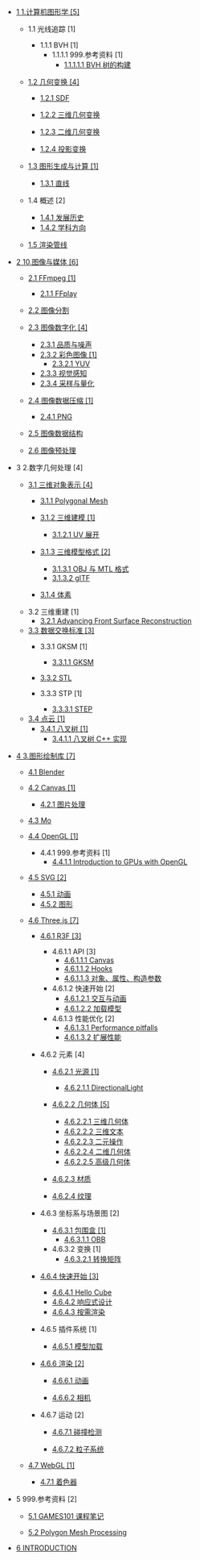   - [1 1.计算机图形学 [5]](/1.计算机图形学/README.md)
    - 1.1 光线追踪 [1]
      - 1.1.1 BVH [1]
        - 1.1.1.1 999.参考资料 [1]
          - [1.1.1.1.1 BVH 树的构建](/1.计算机图形学/光线追踪/BVH/999.参考资料/2020-BVH%20树的构建.md)
    - [1.2 几何变换 [4]](/1.计算机图形学/几何变换/README.md)
      - [1.2.1 SDF](/1.计算机图形学/几何变换/SDF/README.md)
        
      - [1.2.2 三维几何变换](/1.计算机图形学/几何变换/三维几何变换/README.md)
        
      - [1.2.3 二维几何变换](/1.计算机图形学/几何变换/二维几何变换/README.md)
        
      - [1.2.4 投影变换](/1.计算机图形学/几何变换/投影变换/README.md)
        
    - [1.3 图形生成与计算 [1]](/1.计算机图形学/图形生成与计算/README.md)
      - [1.3.1 直线](/1.计算机图形学/图形生成与计算/直线.md)
    - 1.4 概述 [2]
      - [1.4.1 发展历史](/1.计算机图形学/概述/发展历史.md)
      - [1.4.2 学科方向](/1.计算机图形学/概述/学科方向.md)
    - [1.5 渲染管线](/1.计算机图形学/渲染管线/README.md)
      
  - [2 10.图像与媒体 [6]](/10.图像与媒体/README.md)
    - [2.1 FFmpeg [1]](/10.图像与媒体/FFmpeg/README.md)
      - [2.1.1 FFplay](/10.图像与媒体/FFmpeg/FFplay.md)
    - [2.2 图像分割](/10.图像与媒体/图像分割/README.md)
      
    - [2.3 图像数字化 [4]](/10.图像与媒体/图像数字化/README.md)
      - [2.3.1 品质与噪声](/10.图像与媒体/图像数字化/品质与噪声.md)
      - [2.3.2 彩色图像 [1]](/10.图像与媒体/图像数字化/彩色图像/README.md)
        - [2.3.2.1 YUV](/10.图像与媒体/图像数字化/彩色图像/YUV.md)
      - [2.3.3 视觉感知](/10.图像与媒体/图像数字化/视觉感知.md)
      - [2.3.4 采样与量化](/10.图像与媒体/图像数字化/采样与量化.md)
    - [2.4 图像数据压缩 [1]](/10.图像与媒体/图像数据压缩/README.md)
      - [2.4.1 PNG](/10.图像与媒体/图像数据压缩/PNG.md)
    - [2.5 图像数据结构](/10.图像与媒体/图像数据结构/README.md)
      
    - [2.6 图像预处理](/10.图像与媒体/图像预处理/README.md)
      
  - 3 2.数字几何处理 [4]
    - [3.1 三维对象表示 [4]](/2.数字几何处理/三维对象表示/README.md)
      - [3.1.1 Polygonal Mesh](/2.数字几何处理/三维对象表示/Polygonal%20Mesh/README.md)
        
      - [3.1.2 三维建模 [1]](/2.数字几何处理/三维对象表示/三维建模/README.md)
        - [3.1.2.1 UV 展开](/2.数字几何处理/三维对象表示/三维建模/UV%20展开.md)
      - [3.1.3 三维模型格式 [2]](/2.数字几何处理/三维对象表示/三维模型格式/README.md)
        - [3.1.3.1 OBJ 与 MTL 格式](/2.数字几何处理/三维对象表示/三维模型格式/OBJ%20与%20MTL%20格式.md)
        - [3.1.3.2 gITF](/2.数字几何处理/三维对象表示/三维模型格式/gITF.md)
      - [3.1.4 体素](/2.数字几何处理/三维对象表示/体素.md)
    - 3.2 三维重建 [1]
      - [3.2.1 Advancing Front Surface Reconstruction](/2.数字几何处理/三维重建/Advancing%20Front%20Surface%20Reconstruction.md)
    - [3.3 数据交换标准 [3]](/2.数字几何处理/数据交换标准/README.md)
      - 3.3.1 GKSM [1]
        - [3.3.1.1 GKSM](/2.数字几何处理/数据交换标准/GKSM/GKSM.md)
      - [3.3.2 STL](/2.数字几何处理/数据交换标准/STL/README.md)
        
      - 3.3.3 STP [1]
        - [3.3.3.1 STEP](/2.数字几何处理/数据交换标准/STP/STEP.md)
    - [3.4 点云 [1]](/2.数字几何处理/点云/README.md)
      - [3.4.1 八叉树 [1]](/2.数字几何处理/点云/八叉树/README.md)
        - [3.4.1.1 八叉树 C++ 实现](/2.数字几何处理/点云/八叉树/八叉树%20C++%20实现.md)
  - [4 3.图形绘制库 [7]](/3.图形绘制库/README.md)
    - [4.1 Blender](/3.图形绘制库/Blender/README.md)
      
    - [4.2 Canvas [1]](/3.图形绘制库/Canvas/README.md)
      - [4.2.1 图片处理](/3.图形绘制库/Canvas/图片处理.md)
    - [4.3 Mo](/3.图形绘制库/Mo/README.md)
      
    - [4.4 OpenGL [1]](/3.图形绘制库/OpenGL/README.md)
      - 4.4.1 999.参考资料 [1]
        - [4.4.1.1 Introduction to GPUs with OpenGL](/3.图形绘制库/OpenGL/999.参考资料/2022-Introduction%20to%20GPUs%20with%20OpenGL.md)
    - [4.5 SVG [2]](/3.图形绘制库/SVG/README.md)
      - [4.5.1 动画](/3.图形绘制库/SVG/动画.md)
      - [4.5.2 图形](/3.图形绘制库/SVG/图形.md)
    - [4.6 Three.js [7]](/3.图形绘制库/Three.js/README.md)
      - [4.6.1 R3F [3]](/3.图形绘制库/Three.js/R3F/README.md)
        - 4.6.1.1 API [3]
          - [4.6.1.1.1 Canvas](/3.图形绘制库/Three.js/R3F/API/Canvas.md)
          - [4.6.1.1.2 Hooks](/3.图形绘制库/Three.js/R3F/API/Hooks.md)
          - [4.6.1.1.3 对象、属性、构造参数](/3.图形绘制库/Three.js/R3F/API/对象、属性、构造参数.md)
        - 4.6.1.2 快速开始 [2]
          - [4.6.1.2.1 交互与动画](/3.图形绘制库/Three.js/R3F/快速开始/交互与动画.md)
          - [4.6.1.2.2 加载模型](/3.图形绘制库/Three.js/R3F/快速开始/加载模型.md)
        - 4.6.1.3 性能优化 [2]
          - [4.6.1.3.1 Performance pitfalls](/3.图形绘制库/Three.js/R3F/性能优化/Performance%20pitfalls.md)
          - [4.6.1.3.2 扩展性能](/3.图形绘制库/Three.js/R3F/性能优化/扩展性能.md)
      - 4.6.2 元素 [4]
        - [4.6.2.1 光源 [1]](/3.图形绘制库/Three.js/元素/光源/README.md)
          - [4.6.2.1.1 DirectionalLight](/3.图形绘制库/Three.js/元素/光源/DirectionalLight.md)
        - [4.6.2.2 几何体 [5]](/3.图形绘制库/Three.js/元素/几何体/README.md)
          - [4.6.2.2.1 三维几何体](/3.图形绘制库/Three.js/元素/几何体/三维几何体.md)
          - [4.6.2.2.2 三维文本](/3.图形绘制库/Three.js/元素/几何体/三维文本.md)
          - [4.6.2.2.3 二元操作](/3.图形绘制库/Three.js/元素/几何体/二元操作.md)
          - [4.6.2.2.4 二维几何体](/3.图形绘制库/Three.js/元素/几何体/二维几何体.md)
          - [4.6.2.2.5 高级几何体](/3.图形绘制库/Three.js/元素/几何体/高级几何体.md)
        - [4.6.2.3 材质](/3.图形绘制库/Three.js/元素/材质/README.md)
          
        - [4.6.2.4 纹理](/3.图形绘制库/Three.js/元素/纹理/README.md)
          
      - 4.6.3 坐标系与场景图 [2]
        - [4.6.3.1 包围盒 [1]](/3.图形绘制库/Three.js/坐标系与场景图/包围盒/README.md)
          - [4.6.3.1.1 OBB](/3.图形绘制库/Three.js/坐标系与场景图/包围盒/OBB.md)
        - 4.6.3.2 变换 [1]
          - [4.6.3.2.1 转换矩阵](/3.图形绘制库/Three.js/坐标系与场景图/变换/转换矩阵.md)
      - [4.6.4 快速开始 [3]](/3.图形绘制库/Three.js/快速开始/README.md)
        - [4.6.4.1 Hello Cube](/3.图形绘制库/Three.js/快速开始/Hello%20Cube.md)
        - [4.6.4.2 响应式设计](/3.图形绘制库/Three.js/快速开始/响应式设计.md)
        - [4.6.4.3 按需渲染](/3.图形绘制库/Three.js/快速开始/按需渲染.md)
      - 4.6.5 插件系统 [1]
        - [4.6.5.1 模型加载](/3.图形绘制库/Three.js/插件系统/模型加载/README.md)
          
      - [4.6.6 渲染 [2]](/3.图形绘制库/Three.js/渲染/README.md)
        - [4.6.6.1 动画](/3.图形绘制库/Three.js/渲染/动画/README.md)
          
        - [4.6.6.2 相机](/3.图形绘制库/Three.js/渲染/相机/README.md)
          
      - 4.6.7 运动 [2]
        - [4.6.7.1 碰撞检测](/3.图形绘制库/Three.js/运动/碰撞检测/README.md)
          
        - [4.6.7.2 粒子系统](/3.图形绘制库/Three.js/运动/粒子系统/README.md)
          
    - [4.7 WebGL [1]](/3.图形绘制库/WebGL/README.md)
      - [4.7.1 着色器](/3.图形绘制库/WebGL/着色器.md)
  - 5 999.参考资料 [2]
    - [5.1 GAMES101 课程笔记](/999.参考资料/GAMES101%20课程笔记/README.md)
      
    - [5.2 Polygon Mesh Processing](/999.参考资料/Polygon%20Mesh%20Processing/README.md)
      
  - [6 INTRODUCTION](/INTRODUCTION.md)